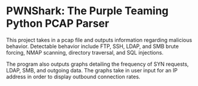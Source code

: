 # PWNShark: The Purple Teaming Python PCAP Parser

This project takes in a pcap file and outputs information regarding malicious behavior.
Detectable behavior include FTP, SSH, LDAP, and SMB brute forcing, NMAP scanning, directory traversal, and SQL injections.

The program also outputs graphs detailing the frequency of SYN requests, LDAP, SMB, and outgoing data. 
The graphs take in user input for an IP address in order to display outbound connection rates.

